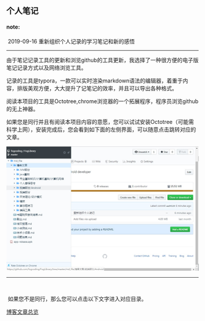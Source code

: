 ## 个人笔记

#### note: 

​		2019-09-16 重新组织个人记录的学习笔记和新的感悟



---

​		由于笔记记录工具的更新和浏览github的工具更新，我选择了一种很方便的电子版笔记记录方式以及网络浏览工具。

​	记录的工具是typora，一款可以实时渲染markdown语法的编辑器，着重于内容，排版美观方便，大大提升了记笔记的效率，并且可以导出各种格式。

​	阅读本项目的工具是Octotree,chrome浏览器的一个拓展程序，程序员浏览github的无上神器。



​	如果您是同行并且有阅读本项目内容的意愿，您可以试试安装Octotree（可能需科学上网），安装完成后，您会看到如下面的左侧界面，可以随意点击跳转对应的文章。

![](https://github.com/fogcoding/FogLibrary/blob/master/res/images/Octotree%E7%A4%BA%E4%BE%8B.jpg?raw=true)



---

​	

​	如果您不是同行，那么您可以点击以下文字进入对应目录。

[博客文章总览]([https://github.com/fogcoding/FogLibrary/tree/master/md_file/%E5%8D%9A%E5%AE%A2%E6%96%87%E7%AB%A0](https://github.com/fogcoding/FogLibrary/tree/master/md_file/博客文章))







